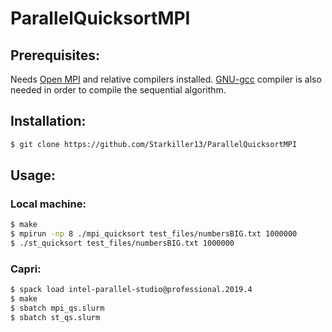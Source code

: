 # ParallelQuicksortMPI

## Prerequisites:
Needs [Open MPI](https://www.open-mpi.org/) and relative compilers installed.
[GNU-gcc](https://gcc.gnu.org/) compiler is also needed in order to compile the sequential algorithm.

## Installation:
```bash
$ git clone https://github.com/Starkiller13/ParallelQuicksortMPI
```

## Usage:
### Local machine:
```bash
$ make
$ mpirun -np 8 ./mpi_quicksort test_files/numbersBIG.txt 1000000
$ ./st_quicksort test_files/numbersBIG.txt 1000000
```

### Capri:
```bash
$ spack load intel-parallel-studio@professional.2019.4 
$ make
$ sbatch mpi_qs.slurm
$ sbatch st_qs.slurm
```
